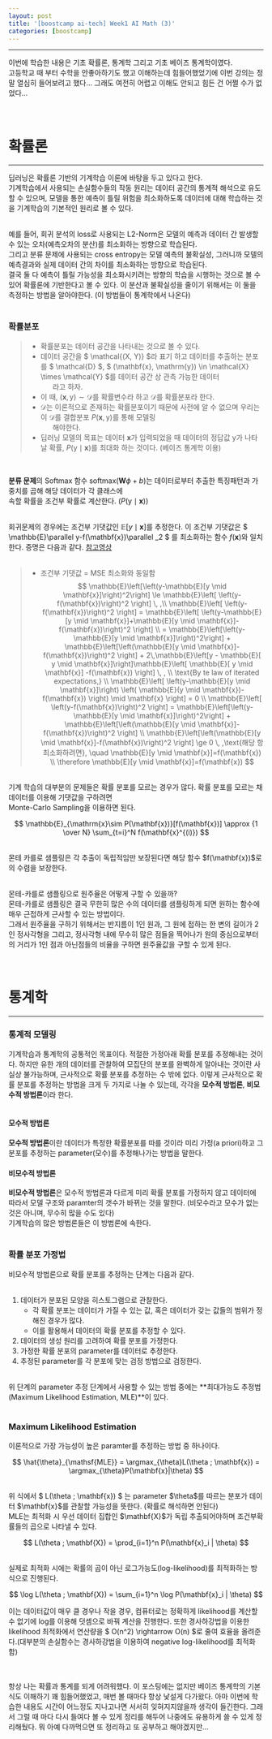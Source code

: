 ```yaml
---
layout: post
title: '[boostcamp ai-tech] Week1 AI Math (3)'
categories: [boostcamp]
---
```


---

이번에 학습한 내용은 기초 확률론, 통계학 그리고 기초 베이즈 통계학이였다. <br>
고등학교 때 부터 수학을 안좋아하기도 했고 이해하는데 힘들어했었기에 이번 강의는 정말 열심히 들어보려고 했다... 그래도 여전히 어렵고 이해도 안되고 힘든 건 어쩔 수가 없었다...<br><br><br>


# 확률론
---
딥러닝은 확률론 기반의 기계학습 이론에 바탕을 두고 있다고 한다. <br>
기계학습에서 사용되는 손실함수들의 작동 원리는 데이터 공간의 통계적 해석으로 유도할 수 있으며, 모델을 통한 예측이 틀릴 위험을 최소화하도록 데이터에 대해 학습하는 것을 기계학습의 기본적인 원리로 볼 수 있다. <br><br>

예를 들어, 회귀 분석의 loss로 사용되는 L2-Norm은 모델의 예측과 데이터 간 발생할 수 있는 오차(예측오차의 분산)를 최소화하는 방향으로 학습된다. <br>
그리고 분류 문제에 사용되는 cross entropy는 모델 예측의 불확실성, 그러니까 모델의 예측결과와 실제 데이터 간의 차이를 최소화하는 방향으로 학습된다. <br>
결국 둘 다 예측이 틀릴 가능성을 최소화시키려는 방향의 학습을 시행하는 것으로 볼 수 있어 확률론에 기반한다고 볼 수 있다. 이 분산과 불확실성을 줄이기 위해서는 이 둘을 측정하는 방법을 알아야한다. (이 방법들이 통계학에서 나온다)
<br><br>

### 확률분포
> + 확률분포는 데이터 공간을 나타내는 것으로 볼 수 있다.
> + 데이터 공간을 $ \mathcal{(X, Y)} $라 표기 하고 데이터를 추출하는 분포를 $ \mathcal{D} $, $ (\mathbf{x}, \mathrm{y}) \in \mathcal{X} \times \mathcal{Y} $를 데이터 공간 상 관측 가능한 데이터<br>
> &nbsp;&nbsp;&nbsp;&nbsp;&nbsp;&nbsp;라고 하자.
> + 이 때, $(\mathbf{x},\mathrm{y}) \sim \mathcal{D}$를 확률변수라 하고 $\mathcal{D}$를 확률분포라 한다.
> + $\mathcal{D}$는 이론적으로 존재하는 확률분포이기 때문에 사전에 알 수 없으며 우리는 이 $\mathcal{D}$를 결합분포 $P(\mathbf{x},\mathrm{y})$를 통해 모델링 <br>
> &nbsp;&nbsp;&nbsp;&nbsp;&nbsp;&nbsp;해야한다. <br>
> + 딥러닝 모델의 목표는 데이터 $\mathbf{x}$가 입력되었을 때 데이터의 정답값 $\mathrm{y}$가 나타날 확률, $P(\mathrm{y} \mid \mathbf{x})$를 최대화 하는 것이다. (베이즈 통계학 이용)

<br>

**분류 문제**의 Softmax 함수 $\mathrm{softmax}(\mathbf{W}\phi+b)$는 데이터로부터 추출한 특징패턴과 가중치를 곱해 해당 데이터가 각 클래스에 <br>속할 확률을 조건부 확률로 계산한다. ($P(\mathrm{y} \mid \mathbf{x})$)<br><br>

회귀문제의 경우에는 조건부 기댓값인 $\mathbb{E}[y\mid\mathbf{x}]$를 추정한다. 이 조건부 기댓값은 $ \mathbb{E}\parallel y-f(\mathbf{x})\parallel _2 $ 를 최소화하는 함수 $f(\mathbf{x})$와 일치한다. 증명은 다음과 같다.  [참고영상](https://www.youtube.com/watch?v=7V170gTR1YE)<br><br>

> + 조건부 기댓값 = MSE 최소화와 동일함 <br>
> $$ \mathbb{E}\left[\left(y-\mathbb{E}[y \mid \mathbf{x}]\right)^2\right] \le \mathbb{E}\left[ \left(y-f(\mathbf{x})\right)^2 \right] \, ,\\
 \mathbb{E}\left[ \left(y-f(\mathbf{x})\right)^2 \right] = \mathbb{E}\left[ \left(y-\mathbb{E}[y \mid \mathbf{x}]+\mathbb{E}[y \mid \mathbf{x}]-f(\mathbf{x})\right)^2 \right] \\ 
 = \mathbb{E}\left[\left(y-\mathbb{E}[y \mid \mathbf{x}]\right)^2\right] + \mathbb{E}\left[\left(\mathbb{E}[y \mid \mathbf{x}]-f(\mathbf{x})\right)^2 \right] + 2\,\mathbb{E}\left[y - \mathbb{E}[ y \mid \mathbf{x}]\right]\mathbb{E}\left[ \mathbb{E}[ y \mid \mathbf{x}] -f(\mathbf{x}) \right] \, , \\ 
 \text{By te law of iterated expectations,} \\
 \mathbb{E}\left[ \left(y-\mathbb{E}[y \mid \mathbf{x}]\right) \left( \mathbb{E}(y \mid \mathbf{x})-f(\mathbf{x}) \right) \mid \mathbf{x} \right] = 0 \\ 
 \mathbb{E}\left[ \left(y-f(\mathbf{x})\right)^2 \right] = \mathbb{E}\left[\left(y-\mathbb{E}[y \mid \mathbf{x}]\right)^2\right] + \mathbb{E}\left[\left(\mathbb{E}[y \mid \mathbf{x}]-f(\mathbf{x})\right)^2 \right] \\ 
 \mathbb{E}\left[\left(\mathbb{E}[y \mid \mathbf{x}]-f(\mathbf{x})\right)^2 \right] \ge 0 \, ,\text{해당 항 최소화하려면}, \quad \mathbb{E}[y \mid \mathbf{x}]=f(\mathbf{x}) \\ 
 \therefore \mathbb{E}[y \mid \mathbf{x}]=f(\mathbf{x}) $$

<br>
기계 학습의 대부분의 문제들은 확률 분포를 모르는 경우가 많다. 확률 분포를 모르는 채 데이터를 이용해 기댓값을 구하려면 <br>
Monte-Carlo Sampling을 이용하면 된다. <br>

$$ \mathbb{E}_{\mathrm{x}\sim P(\mathbf{x})}[f(\mathbf{x})] \approx {1 \over N} \sum_{t=i}^N f(\mathbf{x}^{(i)}) $$

<br>
몬테 카를로 샘플링은 각 추출이 독립적임만 보장된다면 해당 함수 $f(\mathbf{x})$로의 수렴을 보장한다. <br><br>

몬테-카를로 샘플링으로 원주율은 어떻게 구할 수 있을까?<br>
몬테-카를로 샘플링은 결국 무한히 많은 수의 데이터를 샘플링하게 되면 원하는 함수에 매우 근접하게 근사할 수 있는 방법이다. <br>
그래서 원주율을 구하기 위해서는 반지름이 1인 원과, 그 원에 접하는 한 변의 길이가 2인 정사각형을 그리고, 정사각형 내에 무수히 많은 점들을 찍어나가 원의 중심으로부터의 거리가 1인 점과 아닌점들의 비율을 구하면 원주율값을 구할 수 있게 된다. <br><br><br>


# 통계학
---
### 통계적 모델링
기계학습과 통계학의 공통적인 목표이다. 적절한 가정아래 확률 분포를 추정해내는 것이다. 하지만 유한 개의 데이터를 관찰하여 모집단의 분포를 완벽하게 알아내는 것이란 사실상 불가능하며, 근사적으로 확률 분포를 추정하는 수 밖에 없다. 이렇게 근사적으로 확률 분포를 추정하는 방법을 크게 두 가지로 나눌 수 있는데, 각각을 **모수적 방법론**, **비모수적 방법론**이라 한다.<br><br>

#### 모수적 방법론
**모수적 방법론**이란 데이터가 특정한 확률분포를 따를 것이라 미리 가정(a priori)하고 그 분포를 추정하는 parameter(모수)를 추정해나가는 방법을 말한다. <br>
#### 비모수적 방법론
**비모수적 방법론**은 모수적 방법론과 다르게 미리 확률 분포를 가정하지 않고 데이터에 따라서 모델 구조와 paramter의 갯수가 바뀌는 것을 말한다. (비모수라고 모수가 없는 것은 아니며, 무수히 많을 수도 있다)<br>
기계학습의 많은 방법론들은 이 방법론에 속한다. <br><br>

### 확률 분포 가정법
비모수적 방법론으로 확률 분포를 추정하는 단계는 다음과 같다. <br><br>

1. 데이터가 분포된 모양을 히스토그램으로 관찰한다.
    + 각 확률 분포는 데이터가 가질 수 있는 값, 혹은 데이터가 갖는 값들의 범위가 정해진 경우가 많다. 
    + 이를 활용해서 데이터의 확률 분포를 추정할 수 있다.
2. 데이터의 생성 원리를 고려하여 확률 분포를 가정한다.
3. 가정한 확률 분포의 parameter를 데이터로 추정한다. 
4. 추정된 parameter를 각 분포에 맞는 검정 방법으로 검정한다.

<br>
위 단계의 parameter 추정 단계에서 사용할 수 있는 방법 중에는 **최대가능도 추정법(Maximum Likelihood Estimation, MLE)**이 있다.<br><br>

### Maximum Likelihood Estimation
이론적으로 가장 가능성이 높은 paramter를 추정하는 방법 중 하나이다.<br>

$$ \hat{\theta}_{\mathsf{MLE}} = \argmax_{\theta}L(\theta ; \mathbf{x}) = \argmax_{\theta}P(\mathbf{x}|\theta) $$

<br>
위 식에서 $ L(\theta ; \mathbf{x}) $ 는 parameter $\theta$를 따르는 분포가 데이터 $\mathbf{x}$를 관찰할 가능성을 뜻한다. (확률로 해석하면 안된다) <br>
MLE는 최적화 시 우선 데이터 집합인 $\mathbf{X}$가 독립 추출되어야하며 조건부확률들의 곱으로 나타낼 수 있다. <br>

$$ L(\theta ; \mathbf{X}) = \prod_{i=1}^n P(\mathbf{x}_i | \theta) $$

<br>
실제로 최적화 시에는 확률의 곱이 아닌 로그가능도(log-likelihood)를 최적화하는 방식으로 진행된다. <br>

$$ \log L(\theta ; \mathbf{X}) = \sum_{i=1}^n \log P(\mathbf{x}_i | \theta) $$

이는 데이터값이 매우 클 경우나 작을 경우, 컴퓨터로는 정확하게 likelihood를 계산할 수 없기에 log를 이용해 덧셈으로 바꿔 계산을 진행한다. 또한 경사하강법을 이용한 likelihood 최적화에서 연산량을 $ O(n^2) \rightarrow O(n) $로 줄여 효율을 올려준다.(대부분의 손실함수는 경사하강법을 이용하여 negative log-likelihood를 최적화함) <br><br>

<br>
항상 나는 확률과 통계를 되게 어려워했다. 이 포스팅에는 없지만 베이즈 통계학의 기본식도 이해하기 꽤 힘들어했었고, 매번 볼 때마다 항상 낯설게 다가왔다. 아마 이번에 학습한 내용도 시간이 어느정도 지나고나면 서서히 잊혀지지않을까 생각이 들긴한다. 그래서 그럴 때 마다 다시 들여다 볼 수 있게 정리를 해두어 나중에도 유용하게 쓸 수 있게 정리해뒀다. 뭐 아예 다까먹으면 또 정리하고 또 공부하고 해야겠지만...<br>